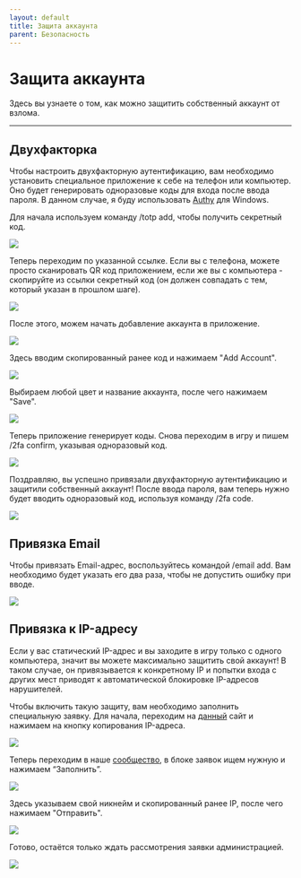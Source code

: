 ```yaml
---
layout: default
title: Защита аккаунта
parent: Безопасность
---
```


# Защита аккаунта

Здесь вы узнаете о том, как можно защитить собственный аккаунт от взлома.

---

## Двухфакторка

Чтобы настроить двухфакторную аутентификацию, вам необходимо установить специальное приложение к себе на телефон или компьютер. Оно будет генерировать одноразовые коды для входа после ввода пароля. В данном случае, я буду использовать [Authy](https://authy.com/) для Windows.

Для начала используем команду /totp add, чтобы получить секретный код.

![](https://i.imgur.com/oEjUksC.png)

Теперь переходим по указанной ссылке. Если вы с телефона, можете просто сканировать QR код приложением, если же вы с компьютера - скопируйте из ссылки секретный код (он должен совпадать с тем, который указан в прошлом шаге).

![](https://i.imgur.com/gt88JJ1.png)

После этого, можем начать добавление аккаунта в приложение.

![](https://i.imgur.com/M7D6V08.png)

Здесь вводим скопированный ранее код и нажимаем "Add Account".

![](https://i.imgur.com/eQjlZY4.png)

Выбираем любой цвет и название аккаунта, после чего нажимаем "Save".

![](https://i.imgur.com/Ychn9GN.png)

Теперь приложение генерирует коды. Снова переходим в игру и пишем /2fa confirm, указывая одноразовый код.

![](https://i.imgur.com/FVzcM75.png)

Поздравляю, вы успешно привязали двухфакторную аутентификацию и защитили собственный аккаунт! После ввода пароля, вам теперь нужно будет вводить одноразовый код, используя команду /2fa code.

![](https://i.imgur.com/9UBzQ3T.png)

## Привязка Email

Чтобы привязать Email-адрес, воспользуйтесь командой /email add. Вам необходимо будет указать его два раза, чтобы не допустить ошибку при вводе.

![](https://i.imgur.com/gz5NufH.png)

## Привязка к IP-адресу

Если у вас статический IP-адрес и вы заходите в игру только с одного компьютера, значит вы можете максимально защитить свой аккаунт! В таком случае, он привязывается к конкретному IP и попытки входа с других мест приводят к автоматической блокировке IP-адресов нарушителей.

Чтобы включить такую защиту, вам необходимо заполнить специальную заявку. Для начала, переходим на [данный](https://2ip.ru) сайт и нажимаем на кнопку копирования IP-адреса.

![](https://i.imgur.com/GNOe4rN.png)

Теперь переходим в наше [сообщество](https://vk.com/rangemc), в блоке заявок ищем нужную и нажимаем “Заполнить”.

![](https://i.imgur.com/Mya2dUy.png)

Здесь указываем свой никнейм и скопированный ранее IP, после чего нажимаем "Отправить".

![](https://i.imgur.com/IPuosTT.png)

Готово, остаётся только ждать рассмотрения заявки администрацией.

![](https://i.imgur.com/FgdddyA.png)